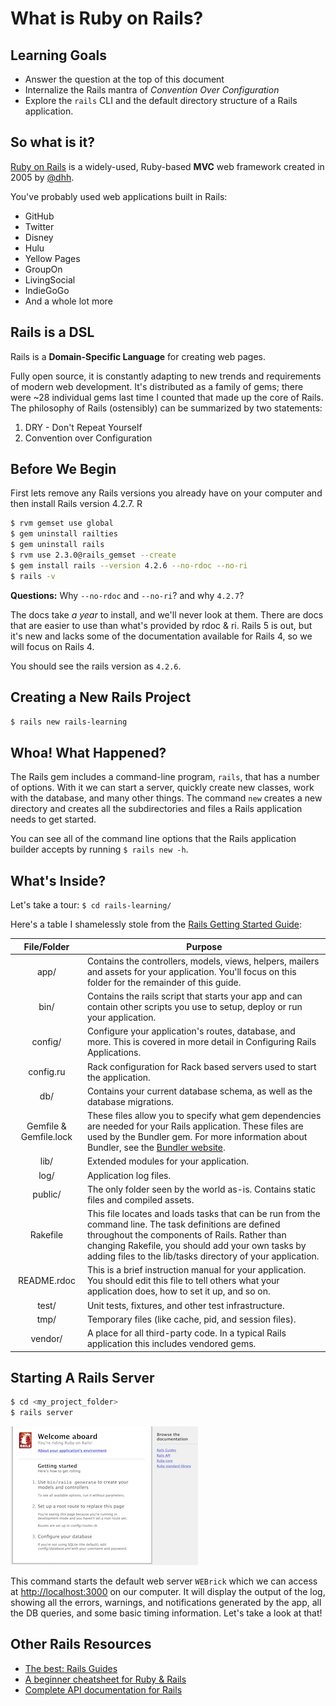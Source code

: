 # What is Ruby on Rails?
## Learning Goals
- Answer the question at the top of this document
- Internalize the Rails mantra of _Convention Over Configuration_
- Explore the `rails` CLI and the default directory structure of a Rails application.

## So what is it?
[Ruby on Rails](http://rubyonrails.org/) is a widely-used, Ruby-based __MVC__ web framework created in 2005 by [@dhh](https://twitter.com/dhh).

You've probably used web applications built in Rails:

- GitHub
- Twitter
- Disney
- Hulu
- Yellow Pages
- GroupOn
- LivingSocial
- IndieGoGo
- And a whole lot more

## Rails is a DSL
Rails is a __Domain-Specific Language__ for creating web pages.

Fully open source, it is constantly adapting to new trends and requirements of modern web development. It's distributed as a family of gems; there were ~28 individual gems last time I counted that made up the core of Rails. The philosophy of Rails (ostensibly) can be summarized by two statements:

1. DRY - Don't Repeat Yourself
1. Convention over Configuration

## Before We Begin

First lets remove any Rails versions you already have on your computer and then install Rails version 4.2.7.  R

```bash
$ rvm gemset use global
$ gem uninstall railties
$ gem uninstall rails
$ rvm use 2.3.0@rails_gemset --create
$ gem install rails --version 4.2.6 --no-rdoc --no-ri
$ rails -v
```

__Questions:__ Why `--no-rdoc` and `--no-ri`? and why `4.2.7`?

The docs take _a year_ to install, and we'll never look at them. There are docs that are easier to use than what's provided by rdoc & ri.  Rails 5 is out, but it's new and lacks some of the documentation available for Rails 4, so we will focus on Rails 4. 

You should see the rails version as `4.2.6`.


## Creating a New Rails Project
```bash
$ rails new rails-learning
```


## Whoa! What Happened?
The Rails gem includes a command-line program, `rails`, that has a number of options. With it we can start a server, quickly create new classes, work with the database, and many other things. The command `new` creates a new directory and creates all the subdirectories and files a Rails application needs to get started.

You can see all of the command line options that the Rails application builder accepts by running `$ rails new -h`.

## What's Inside?
Let's take a tour: `$ cd rails-learning/`

Here's a table I shamelessly stole from the [Rails Getting Started Guide](http://guides.rubyonrails.org/getting_started.html):

|File/Folder|Purpose|
|:---:|-------------|
| app/        | Contains the controllers, models, views, helpers, mailers and assets for your application. You'll focus on this folder for the remainder of this guide. |
| bin/        | Contains the rails script that starts your app and can contain other scripts you use to setup, deploy or run your application. |
| config/     | Configure your application's routes, database, and more. This is covered in more detail in Configuring Rails Applications. |
| config.ru   | Rack configuration for Rack based servers used to start the application. |
| db/         | Contains your current database schema, as well as the database migrations. |
| Gemfile & Gemfile.lock | These files allow you to specify what gem dependencies are needed for your Rails application. These files are used by the Bundler gem. For more information about Bundler, see the [Bundler website](http://bundler.io/). |
| lib/        | Extended modules for your application. |
| log/        | Application log files. |
| public/     | The only folder seen by the world as-is. Contains static files and compiled assets. |
| Rakefile    | This file locates and loads tasks that can be run from the command line. The task definitions are defined throughout the components of Rails. Rather than changing Rakefile, you should add your own tasks by adding files to the lib/tasks directory of your application. |
| README.rdoc | This is a brief instruction manual for your application. You should edit this file to tell others what your application does, how to set it up, and so on. |
| test/       | Unit tests, fixtures, and other test infrastructure. |
| tmp/        | Temporary files (like cache, pid, and session files). |
| vendor/     | A place for all third-party code. In a typical Rails application this includes vendored gems. |

## Starting A Rails Server

```bash
$ cd <my_project_folder>
$ rails server
```
![Rails Start Screen](images/rails4-start.png)

This command starts the default web server `WEBrick` which we can access at [http://localhost:3000](http://localhost:3000) on our computer. It will display the output of the log, showing all the errors, warnings, and notifications generated by the app, all the DB queries, and some basic timing information. Let's take a look at that!

## Other Rails Resources
- [The best: Rails Guides](http://guides.rubyonrails.org/)
- [A beginner cheatsheet for Ruby & Rails](http://www.pragtob.info/rails-beginner-cheatsheet/)
- [Complete API documentation for Rails](http://apidock.com/rails)
